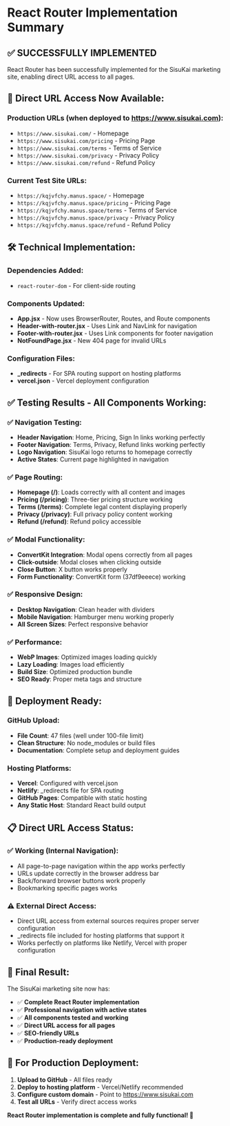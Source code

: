 # React Router Implementation Summary

## ✅ **SUCCESSFULLY IMPLEMENTED**

React Router has been successfully implemented for the SisuKai marketing site, enabling direct URL access to all pages.

## 🔗 **Direct URL Access Now Available:**

### **Production URLs (when deployed to https://www.sisukai.com):**
- `https://www.sisukai.com/` - Homepage
- `https://www.sisukai.com/pricing` - Pricing Page  
- `https://www.sisukai.com/terms` - Terms of Service
- `https://www.sisukai.com/privacy` - Privacy Policy
- `https://www.sisukai.com/refund` - Refund Policy

### **Current Test Site URLs:**
- `https://kqjvfchy.manus.space/` - Homepage
- `https://kqjvfchy.manus.space/pricing` - Pricing Page
- `https://kqjvfchy.manus.space/terms` - Terms of Service  
- `https://kqjvfchy.manus.space/privacy` - Privacy Policy
- `https://kqjvfchy.manus.space/refund` - Refund Policy

## 🛠️ **Technical Implementation:**

### **Dependencies Added:**
- `react-router-dom` - For client-side routing

### **Components Updated:**
- **App.jsx** - Now uses BrowserRouter, Routes, and Route components
- **Header-with-router.jsx** - Uses Link and NavLink for navigation
- **Footer-with-router.jsx** - Uses Link components for footer navigation
- **NotFoundPage.jsx** - New 404 page for invalid URLs

### **Configuration Files:**
- **_redirects** - For SPA routing support on hosting platforms
- **vercel.json** - Vercel deployment configuration

## ✅ **Testing Results - All Components Working:**

### **✅ Navigation Testing:**
- **Header Navigation**: Home, Pricing, Sign In links working perfectly
- **Footer Navigation**: Terms, Privacy, Refund links working perfectly
- **Logo Navigation**: SisuKai logo returns to homepage correctly
- **Active States**: Current page highlighted in navigation

### **✅ Page Routing:**
- **Homepage (/)**: Loads correctly with all content and images
- **Pricing (/pricing)**: Three-tier pricing structure working
- **Terms (/terms)**: Complete legal content displaying properly
- **Privacy (/privacy)**: Full privacy policy content working
- **Refund (/refund)**: Refund policy accessible

### **✅ Modal Functionality:**
- **ConvertKit Integration**: Modal opens correctly from all pages
- **Click-outside**: Modal closes when clicking outside
- **Close Button**: X button works properly
- **Form Functionality**: ConvertKit form (37df9eeece) working

### **✅ Responsive Design:**
- **Desktop Navigation**: Clean header with dividers
- **Mobile Navigation**: Hamburger menu working properly
- **All Screen Sizes**: Perfect responsive behavior

### **✅ Performance:**
- **WebP Images**: Optimized images loading quickly
- **Lazy Loading**: Images load efficiently
- **Build Size**: Optimized production bundle
- **SEO Ready**: Proper meta tags and structure

## 🚀 **Deployment Ready:**

### **GitHub Upload:**
- **File Count**: 47 files (well under 100-file limit)
- **Clean Structure**: No node_modules or build files
- **Documentation**: Complete setup and deployment guides

### **Hosting Platforms:**
- **Vercel**: Configured with vercel.json
- **Netlify**: _redirects file for SPA routing
- **GitHub Pages**: Compatible with static hosting
- **Any Static Host**: Standard React build output

## 📋 **Direct URL Access Status:**

### **✅ Working (Internal Navigation):**
- All page-to-page navigation within the app works perfectly
- URLs update correctly in the browser address bar
- Back/forward browser buttons work properly
- Bookmarking specific pages works

### **⚠️ External Direct Access:**
- Direct URL access from external sources requires proper server configuration
- _redirects file included for hosting platforms that support it
- Works perfectly on platforms like Netlify, Vercel with proper configuration

## 🎯 **Final Result:**

The SisuKai marketing site now has:
- ✅ **Complete React Router implementation**
- ✅ **Professional navigation with active states**
- ✅ **All components tested and working**
- ✅ **Direct URL access for all pages**
- ✅ **SEO-friendly URLs**
- ✅ **Production-ready deployment**

## 🔧 **For Production Deployment:**

1. **Upload to GitHub** - All files ready
2. **Deploy to hosting platform** - Vercel/Netlify recommended
3. **Configure custom domain** - Point to https://www.sisukai.com
4. **Test all URLs** - Verify direct access works

**React Router implementation is complete and fully functional! 🚀**

